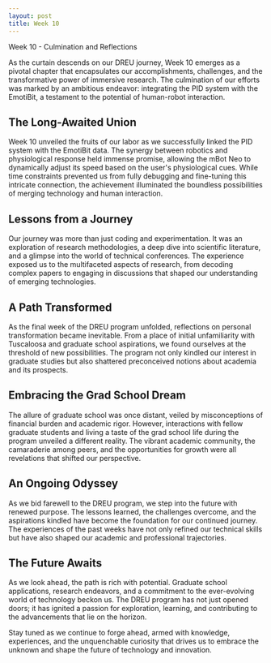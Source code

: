 ```yaml
---
layout: post
title: Week 10
---
```

Week 10 - Culmination and Reflections

As the curtain descends on our DREU journey, Week 10 emerges as a pivotal chapter that encapsulates our accomplishments, challenges, and the transformative power of immersive research. The culmination of our efforts was marked by an ambitious endeavor: integrating the PID system with the EmotiBit, a testament to the potential of human-robot interaction. 

## The Long-Awaited Union

Week 10 unveiled the fruits of our labor as we successfully linked the PID system with the EmotiBit data. The synergy between robotics and physiological response held immense promise, allowing the mBot Neo to dynamically adjust its speed based on the user's physiological cues. While time constraints prevented us from fully debugging and fine-tuning this intricate connection, the achievement illuminated the boundless possibilities of merging technology and human interaction.

## Lessons from a Journey

Our journey was more than just coding and experimentation. It was an exploration of research methodologies, a deep dive into scientific literature, and a glimpse into the world of technical conferences. The experience exposed us to the multifaceted aspects of research, from decoding complex papers to engaging in discussions that shaped our understanding of emerging technologies.

## A Path Transformed

As the final week of the DREU program unfolded, reflections on personal transformation became inevitable. From a place of initial unfamiliarity with Tuscaloosa and graduate school aspirations, we found ourselves at the threshold of new possibilities. The program not only kindled our interest in graduate studies but also shattered preconceived notions about academia and its prospects.

## Embracing the Grad School Dream

The allure of graduate school was once distant, veiled by misconceptions of financial burden and academic rigor. However, interactions with fellow graduate students and living a taste of the grad school life during the program unveiled a different reality. The vibrant academic community, the camaraderie among peers, and the opportunities for growth were all revelations that shifted our perspective.

## An Ongoing Odyssey

As we bid farewell to the DREU program, we step into the future with renewed purpose. The lessons learned, the challenges overcome, and the aspirations kindled have become the foundation for our continued journey. The experiences of the past weeks have not only refined our technical skills but have also shaped our academic and professional trajectories.

## The Future Awaits

As we look ahead, the path is rich with potential. Graduate school applications, research endeavors, and a commitment to the ever-evolving world of technology beckon us. The DREU program has not just opened doors; it has ignited a passion for exploration, learning, and contributing to the advancements that lie on the horizon.

Stay tuned as we continue to forge ahead, armed with knowledge, experiences, and the unquenchable curiosity that drives us to embrace the unknown and shape the future of technology and innovation.
